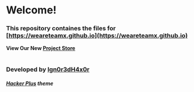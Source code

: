 # Welcome!
### This repository containes the files for [https://weareteamx.github.io](https://weareteamx.github.io)<br>
<strong>View Our New <a href="https://weareteamx.github.io/ProjectStore/">Project Store</a></strong>
<br>
<br>

### Developed by [Ign0r3dH4x0r](https://github.com/Ign0r3dh4x0r)


##### [Hacker Plus](https://github.com/CaptainIRS/hacker-plus-theme/) theme 
